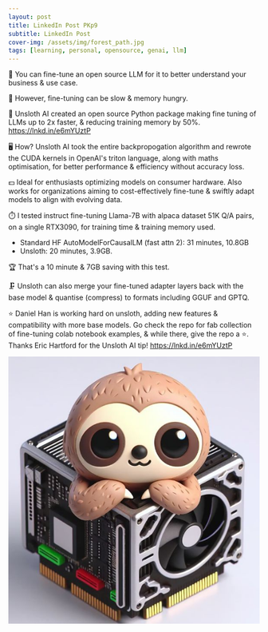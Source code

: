 ```yaml
---
layout: post
title: LinkedIn Post PKp9
subtitle: LinkedIn Post
cover-img: /assets/img/forest_path.jpg
tags: [learning, personal, opensource, genai, llm]
---
```

<!-- Original LinkedIn post: https://www.linkedin.com/posts/activity-7160306684823805953-PKp9 -->

🔧 You can fine-tune an open source LLM for it to better understand your business & use case.

🐢 However, fine-tuning can be slow & memory hungry. 

🦥 Unsloth AI created an open source Python package making fine tuning of LLMs up to 2x faster, & reducing training memory by 50%.
https://lnkd.in/e6mYUztP

🖥️ How? Unsloth AI took the entire backpropogation algorithm and rewrote the CUDA kernels in OpenAI's triton language, along with maths optimisation, for better performance & efficiency without accuracy loss.

💵 Ideal for enthusiasts optimizing models on consumer hardware. Also works for organizations aiming to cost-effectively fine-tune & swiftly adapt models to align with evolving data.

⏱️ I tested instruct fine-tuning Llama-7B with alpaca dataset 51K Q/A pairs, on a single RTX3090, for training time & training memory used.
- Standard HF AutoModelForCausalLM (fast attn 2): 31 minutes, 10.8GB 
- Unsloth: 20 minutes, 3.9GB. 

🏆 That's a 10 minute & 7GB saving with this test.

🗜️ Unsloth can also merge your fine-tuned adapter layers back with the base model & quantise (compress) to formats including GGUF and GPTQ. 

⭐ Daniel Han is working hard on unsloth, adding new features & compatibility with more base models. Go check the repo for fab collection of fine-tuning colab notebook examples, & while there, give the repo a ⭐. Thanks Eric Hartford for the Unsloth AI tip!
https://lnkd.in/e6mYUztP

![](../assets/img/unsloth.jpg)

